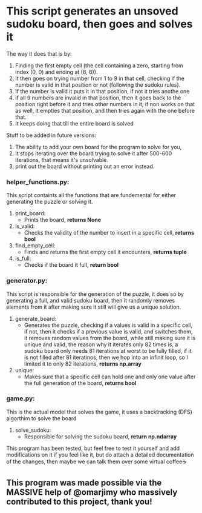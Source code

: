 # This script generates an unsoved sudoku board, then goes and solves it

The way it does that is by:
  1) Finding the first empty cell (the cell containing a zero, starting from index (0, 0) and ending at (8, 8)).
  2) It then goes on trying number from 1 to 9 in that cell, checking if the number is valid in that position or not (following the sudoku rules).
  3) If the number is valid it puts it in that position, if not it tries anothe one
  4) if all 9 numbers are invalid in that position, then it goes back to the position right before it and tries other numbers in it, if non works on that as well, it empties that position, and then tries again with the one before that.
  5) It keeps doing that till the entire board is solved


Stuff to be added in future versions:
  1) The ability to add your own board for the program to solve for you,
  2) It stops iterating over the board trying to solve it after 500-600 iterations, that means it's unsolvable.
  3) print out the board without printing out an error instead.


### helper_functions.py:
This script containts all the functions that are fundemental for either generating the puzzle or solving it.
  1) print_board:
       - Prints the board, **returns None**
  2) is_valid:
       - Checks the validity of the number to insert in a specific cell, **returns bool**
  3) find_empty_cell:
       - Finds and returns the first empty cell it encounters, **returns tuple**
  4) is_full:
       - Checks if the board it full, **return bool**

### generator.py:
This script is responsible for the generation of the puzzle, it does so by generating a full, and valid sudoku board, then it randomly removes elements from it after making sure it still will give us a unique solution.
  1) generate_board:
       - Generates the puzzle, checking if a values is valid in a specific cell, if not, then it checks if a previous value is valid, and switches them, it removes random values from the board, while still making sure it is unique and valid, the reason why it iterates only 82 times is, a sudoku board only needs 81 iterations at worst to be fully filled, if it is not filled after 81 iteratinos, then we hop into an infinit loop, so I limited it to only 82 iterations, **returns np.array**
  2) unique:
       - Makes sure that a specific cell can hold one and only one value after the full generation of the board, **returns bool**


### game.py:
This is the actual model that solves the game, it uses a backtracking (DFS) algorthim to solve the board
  1) solve_sudoku:
       - Responsible for solving the sudoku board, **return np.ndarray**

This program has been tested, but feel free to test it yourself and add modifications on it if you feel like it, but do attach a detailed documentation of the changes, then maybe we can talk them over some virtual coffee☕
## This program was made possible via the **MASSIVE** help of @omarjimy who massively contributed to this project, thank you!
